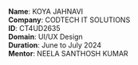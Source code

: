 **Name**: KOYA JAHNAVI                                                                                                                                                                        
**Company**: CODTECH IT SOLUTIONS                                                                                                                                                             
**ID**: CT4UD2635                                                                                                                                                                             
**Domain**: UI/UX Design                                                                                                                                                                      
**Duration**: June to July 2024                                                                                                                                                               
**Mentor**: NEELA SANTHOSH KUMAR                                                                                                                                                              
